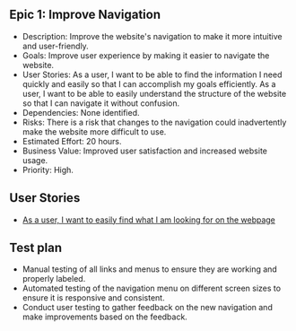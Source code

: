 ## Epic 1: Improve Navigation
* Description: Improve the website's navigation to make it more intuitive and user-friendly.
* Goals: Improve user experience by making it easier to navigate the website.
* User Stories:
As a user, I want to be able to find the information I need quickly and easily so that I can accomplish my goals efficiently.
As a user, I want to be able to easily understand the structure of the website so that I can navigate it without confusion.
* Dependencies: None identified.
* Risks: There is a risk that changes to the navigation could inadvertently make the website more difficult to use.
* Estimated Effort: 20 hours.
* Business Value: Improved user satisfaction and increased website usage.
* Priority: High.

## User Stories
* [As a user, I want to easily find what I am looking for on the webpage](stories/story_1.1.1.md)

## Test plan
* Manual testing of all links and menus to ensure they are working and properly labeled.
* Automated testing of the navigation menu on different screen sizes to ensure it is responsive and consistent.
* Conduct user testing to gather feedback on the new navigation and make improvements based on the feedback.
